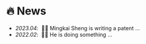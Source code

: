 # 🔥 News
- *2023.04*: &nbsp;🎉🎉 Mingkai Sheng is writing a patent ...
- *2022.02*: &nbsp;🎉🎉 He is doing something ...
<div style='display: none'>
<!-- 哈哈我是注释，不会在浏览器中显示 -->
- *2023.05*: 🎉 Five papers are accepted by ACL 2023
- *2023.04*: 🔥 We release [AudioGPT](https://github.com/AIGC-Audio/AudioGPT) (⭐️6k+)
- *2023.04*: 🎉 One paper ([Make-an-Audio](https://text-to-audio.github.io/)) is accepted by ICML 2023
- *2023.01*: DiffSinger was introduced in [a very popular video](https://www.bilibili.com/video/BV1uM411t7ZJ) (2000k+ views) in Bilibili!
- *2023.01*: Three papers are accepted by ICLR 2023!
- *2023.01*: I join [Bytedance AI Lab, Speech & Audio Team](https://ailab.bytedance.com/) <img src='./images/tiktok.png' style='width: 6em;'> as a research scientist in Singapore!
- *2022.12*: 🎉 My [google scholar](https://scholar.google.com/citations?user=4FA6C0AAAAAJ) citations have exceeded 2000!
- *2022.02*: I release a modern and responsive academic personal [homepage template](https://github.com/RayeRen/acad-homepage.github.io). Welcome to STAR and FORK!
</div>